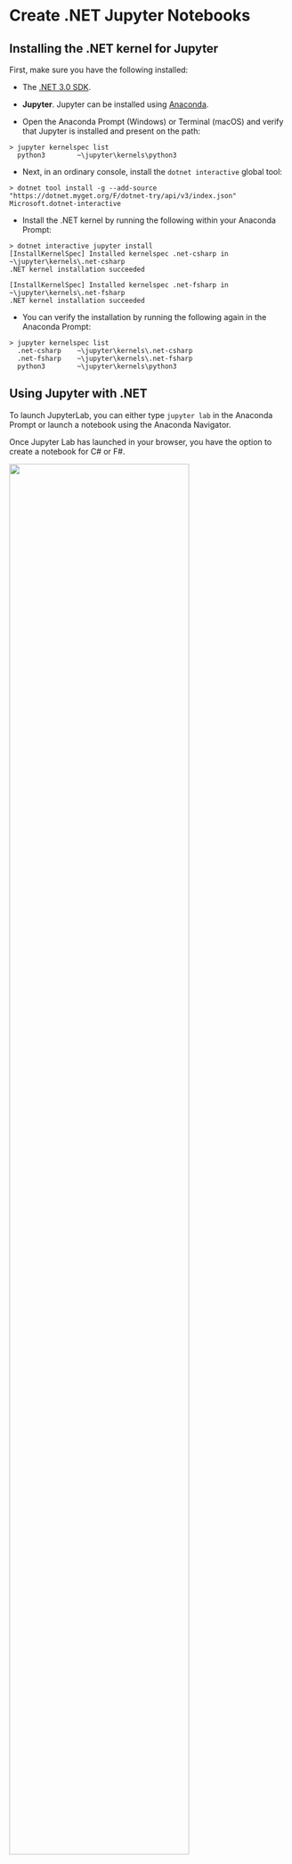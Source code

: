# Create .NET Jupyter Notebooks

## Installing the .NET kernel for Jupyter 

First, make sure you have the following installed:

- The [.NET 3.0 SDK](https://dotnet.microsoft.com/download).
- **Jupyter**. Jupyter can be installed using [Anaconda](https://www.anaconda.com/distribution).

- Open the Anaconda Prompt (Windows) or Terminal (macOS) and verify that Jupyter is installed and present on the path:

```console
> jupyter kernelspec list
  python3        ~\jupyter\kernels\python3
```

- Next, in an ordinary console, install the `dotnet interactive` global tool:

```console
> dotnet tool install -g --add-source "https://dotnet.myget.org/F/dotnet-try/api/v3/index.json" Microsoft.dotnet-interactive
```

- Install the .NET kernel by running the following within your Anaconda Prompt:

```console
> dotnet interactive jupyter install
[InstallKernelSpec] Installed kernelspec .net-csharp in ~\jupyter\kernels\.net-csharp
.NET kernel installation succeeded

[InstallKernelSpec] Installed kernelspec .net-fsharp in ~\jupyter\kernels\.net-fsharp
.NET kernel installation succeeded
```
    
- You can verify the installation by running the following again in the Anaconda Prompt:

```console
> jupyter kernelspec list
  .net-csharp    ~\jupyter\kernels\.net-csharp
  .net-fsharp    ~\jupyter\kernels\.net-fsharp
  python3        ~\jupyter\kernels\python3
```

## Using Jupyter with .NET

To launch JupyterLab, you can either type `jupyter lab` in the Anaconda Prompt or launch a notebook using the Anaconda Navigator.

Once Jupyter Lab has launched in your browser, you have the option to create a notebook for C# or F#.

<img src = "https://user-images.githubusercontent.com/2546640/72949473-60477900-3d56-11ea-8bc4-47352a613b78.png" width = "80%">

Once the notebook opens, you can start working with .NET in the language you chose.

<img src = "https://user-images.githubusercontent.com/2546640/67981834-db860c80-fbf7-11e9-89b5-29d2480ed1fa.png" width = "70%">

For more information on the .NET notebook experience, please check out our samples and documentation on [Binder](https://mybinder.org/v2/gh/dotnet/interactive/master?urlpath=lab).

 Once you've created a .NET notebook, you might want to share it with others. In the [next document](CreateBinder.md), you will learn how to share your .NET notebook with others using binder. 
